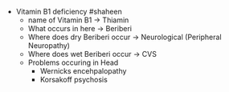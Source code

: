 - Vitamin B1 deficiency #shaheen
	- name of Vitamin B1 -> Thiamin
	- What occurs in here -> Beriberi
	- Where does dry Beriberi occur -> Neurological (Peripheral Neuropathy)
	- Where does wet Beriberi occur -> CVS
	- Problems occuring in Head
		- Wernicks encehpalopathy
		- Korsakoff psychosis